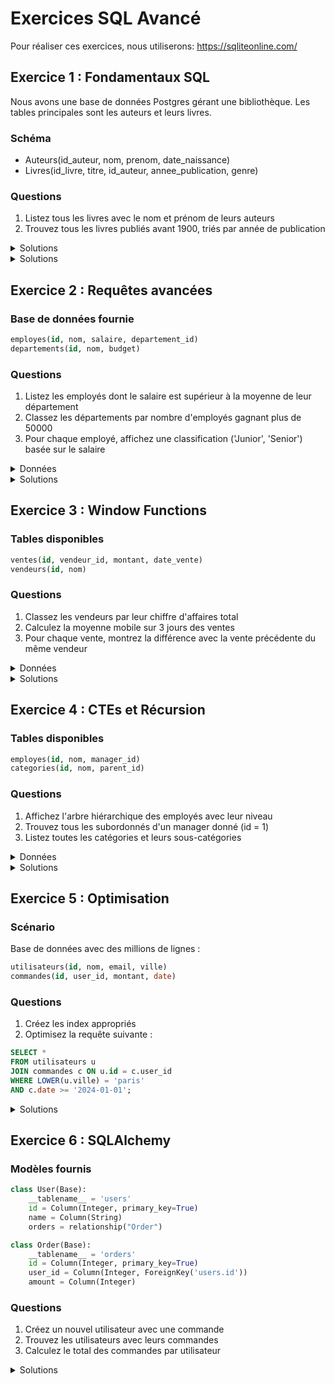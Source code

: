 # Exercices SQL Avancé
Pour réaliser ces exercices, nous utiliserons: https://sqliteonline.com/

## Exercice 1 : Fondamentaux SQL


Nous avons une base de données Postgres gérant une bibliothèque. Les tables principales sont les auteurs et leurs livres.

### Schéma
- Auteurs(id_auteur, nom, prenom, date_naissance)
- Livres(id_livre, titre, id_auteur, annee_publication, genre)

### Questions
1. Listez tous les livres avec le nom et prénom de leurs auteurs
2. Trouvez tous les livres publiés avant 1900, triés par année de publication

<details>
<summary>Solutions</summary>
    
```sql
CREATE TABLE auteurs (
    id_auteur INT PRIMARY KEY,
    nom VARCHAR(50),
    prenom VARCHAR(50),
    date_naissance DATE
);

CREATE TABLE livres (
    id_livre INT PRIMARY KEY,
    titre VARCHAR(100),
    id_auteur INT,
    annee_publication INT,
    genre VARCHAR(50),
    FOREIGN KEY (id_auteur) REFERENCES auteurs(id_auteur)
);

INSERT INTO auteurs (id_auteur, nom, prenom, date_naissance) VALUES
(1, 'Hugo', 'Victor', '1802-02-26'),
(2, 'Camus', 'Albert', '1913-11-07'),
(3, 'Rowling', 'J.K.', '1965-07-31');

INSERT INTO livres (id_livre, titre, id_auteur, annee_publication, genre) VALUES
(1, 'Les Misérables', 1, 1862, 'Roman'),
(2, 'L''Étranger', 2, 1942, 'Roman'),
(3, 'Harry Potter à l''école des sorciers', 3, 1997, 'Fantasy'),
(4, 'Notre-Dame de Paris', 1, 1831, 'Roman'),
(5, 'La Peste', 2, 1947, 'Roman');
```
</details>

<details>
<summary>Solutions</summary>
    
```sql
-- 1. Écrivez une requête SQL pour obtenir la liste de tous les livres avec le nom et prénom de leurs auteurs.

SELECT l.titre, a.nom, a.prenom
FROM livres l
JOIN auteurs a ON l.id_auteur = a.id_auteur;

-- 2. Écrivez une requête SQL pour trouver tous les livres publiés avant 1900, triés par année de publication.

SELECT titre, annee_publication
FROM livres
WHERE annee_publication < 1900
ORDER BY annee_publication;
```
</details>

## Exercice 2 : Requêtes avancées

### Base de données fournie
```sql
employes(id, nom, salaire, departement_id)
departements(id, nom, budget)
```

### Questions
1. Listez les employés dont le salaire est supérieur à la moyenne de leur département
2. Classez les départements par nombre d'employés gagnant plus de 50000
3. Pour chaque employé, affichez une classification ('Junior', 'Senior') basée sur le salaire
<details>
<summary>Données</summary>

```sql
-- Création de la table employés

CREATE TABLE employes (
    id INT PRIMARY KEY,
    nom VARCHAR(100),
    departement VARCHAR(50),
    salaire DECIMAL(10,2)
);

-- Insertion de données représentatives

INSERT INTO employes (id, nom, departement, salaire) VALUES

-- Département IT

(1, 'Martin Philippe', 'IT', 65000.00),
(2, 'Dubois Marie', 'IT', 72000.00),
(3, 'Lefebvre Thomas', 'IT', 65000.00),
(4, 'Roux Julie', 'IT', 85000.00),

-- Département Marketing

(5, 'Bernard Sophie', 'Marketing', 52000.00),
(6, 'Petit Lucas', 'Marketing', 48000.00),
(7, 'Richard Emma', 'Marketing', 61000.00),
(8, 'Moreau Antoine', 'Marketing', 55000.00),

-- Département Finance

(9, 'Laurent Alice', 'Finance', 75000.00),
(10, 'Simon Paul', 'Finance', 82000.00),
(11, 'Michel Sarah', 'Finance', 78000.00),
(12, 'Leroy David', 'Finance', 92000.00),

-- Département RH

(13, 'Garcia Maria', 'RH', 45000.00),
(14, 'Martinez Jean', 'RH', 51000.00),
(15, 'Lopez Anna', 'RH', 48000.00);
```
</details>

<details>
<summary>Solutions</summary>

```sql
-- 1. Salaire > moyenne département
SELECT e.nom, e.salaire
FROM employes e
WHERE e.salaire > (
    SELECT AVG(salaire)
    FROM employes
    WHERE departement_id = e.departement_id
);

-- 2. Classement départements
SELECT d.nom, COUNT(*) as nb_emp
FROM departements d
JOIN employes e ON d.id = e.departement_id
WHERE e.salaire > 50000
GROUP BY d.id, d.nom
ORDER BY nb_emp DESC;

-- 3. Classification
SELECT 
    nom,
    CASE 
        WHEN salaire > 45000 THEN 'Senior'
        ELSE 'Junior'
    END as niveau
FROM employes;
```
</details>

## Exercice 3 : Window Functions

### Tables disponibles
```sql
ventes(id, vendeur_id, montant, date_vente)
vendeurs(id, nom)
```

### Questions
1. Classez les vendeurs par leur chiffre d'affaires total
2. Calculez la moyenne mobile sur 3 jours des ventes
3. Pour chaque vente, montrez la différence avec la vente précédente du même vendeur

<details>
<summary>Données</summary>

```sql
-- Création des tables
CREATE TABLE vendeurs (
    id SERIAL PRIMARY KEY,
    nom VARCHAR(100)
);

CREATE TABLE ventes (
    id SERIAL PRIMARY KEY,
    vendeur_id INTEGER REFERENCES vendeurs(id),
    montant DECIMAL(10,2),
    date_vente DATE
);

-- Insertion des données de test pour les vendeurs
INSERT INTO vendeurs (nom) VALUES
    ('Marie Dupont'),
    ('Jean Martin'),
    ('Sophie Bernard'),
    ('Lucas Petit');

-- Insertion des données de test pour les ventes
INSERT INTO ventes (vendeur_id, montant, date_vente) VALUES
    (1, 1500.00, '2024-01-15'),
    (2, 2300.00, '2024-01-15'),
    (3, 1800.00, '2024-01-15'),
    (1, 2100.00, '2024-01-16'),
    (2, 1900.00, '2024-01-16'),
    (3, 2500.00, '2024-01-16'),
    (4, 1700.00, '2024-01-16'),
    (1, 2800.00, '2024-01-17'),
    (2, 2200.00, '2024-01-17'),
    (3, 1950.00, '2024-01-17'),
    (4, 2400.00, '2024-01-17'),
    (1, 1600.00, '2024-01-18'),
    (2, 2700.00, '2024-01-18'),
    (3, 2100.00, '2024-01-18'),
    (4, 1900.00, '2024-01-18');
```
</details>

<details>
<summary>Solutions</summary>

```sql
-- 1. Classement vendeurs
SELECT 
    v.nom,
    SUM(s.montant) as ca_total,
    RANK() OVER (ORDER BY SUM(s.montant) DESC) as classement
FROM vendeurs v
JOIN ventes s ON v.id = s.vendeur_id
GROUP BY v.id, v.nom;

-- 2. Moyenne mobile
SELECT 
    date_vente,
    montant,
    AVG(montant) OVER (
        ORDER BY date_vente
        ROWS BETWEEN 2 PRECEDING AND CURRENT ROW
    ) as moyenne_mobile
FROM ventes;

-- 3. Différence avec vente précédente
SELECT 
    date_vente,
    vendeur_id,
    montant,
    montant - LAG(montant) OVER (
        PARTITION BY vendeur_id 
        ORDER BY date_vente
    ) as difference
FROM ventes;
```
</details>

## Exercice 4 : CTEs et Récursion

### Tables disponibles
```sql
employes(id, nom, manager_id)
categories(id, nom, parent_id)
```

### Questions
1. Affichez l'arbre hiérarchique des employés avec leur niveau
2. Trouvez tous les subordonnés d'un manager donné (id = 1)
3. Listez toutes les catégories et leurs sous-catégories

<details>
<summary>Données</summary>

```sql
-- Création des tables
CREATE TABLE employes (
    id SERIAL PRIMARY KEY,
    nom VARCHAR(100),
    manager_id INTEGER REFERENCES employes(id)
);

CREATE TABLE categories (
    id SERIAL PRIMARY KEY,
    nom VARCHAR(100),
    parent_id INTEGER REFERENCES categories(id)
);

-- Insertion des données pour les employés
INSERT INTO employes (id, nom, manager_id) VALUES
    (1, 'Alice Martin', NULL),                -- PDG
    (2, 'Bob Dupont', 1),                     -- Directeur sous Alice
    (3, 'Claire Durant', 1),                  -- Directrice sous Alice
    (4, 'David Bernard', 2),                  -- Manager sous Bob
    (5, 'Emma Petit', 2),                     -- Manager sous Bob
    (6, 'François Leroy', 3),                 -- Manager sous Claire
    (7, 'Gabriel Moreau', 4),                 -- Employé sous David
    (8, 'Hélène Dubois', 4),                 -- Employé sous David
    (9, 'Ivan Rousseau', 5),                 -- Employé sous Emma
    (10, 'Julie Lambert', 6);                -- Employé sous François

-- Insertion des données pour les catégories
INSERT INTO categories (id, nom, parent_id) VALUES
    (1, 'Électronique', NULL),
    (2, 'Ordinateurs', 1),
    (3, 'Smartphones', 1),
    (4, 'Laptops', 2),
    (5, 'Desktops', 2),
    (6, 'Android', 3),
    (7, 'iOS', 3),
    (8, 'Ultrabooks', 4),
    (9, 'Gaming', 4);

```
</details>

<details>
<summary>Solutions</summary>

```sql
-- 1. Hiérarchie employés
WITH RECURSIVE org_chart AS (
    SELECT id, nom, manager_id, 1 as niveau
    FROM employes
    WHERE manager_id IS NULL
    
    UNION ALL
    
    SELECT e.id, e.nom, e.manager_id, o.niveau + 1
    FROM employes e
    JOIN org_chart o ON e.manager_id = o.id
)
SELECT * FROM org_chart;

-- 2. Subordonnés
WITH RECURSIVE subord AS (
    SELECT id, nom
    FROM employes
    WHERE manager_id = 1  -- ID du manager

    UNION ALL
    
    SELECT e.id, e.nom
    FROM employes e
    JOIN subord s ON e.manager_id = s.id
)
SELECT * FROM subord;
```
</details>

## Exercice 5 : Optimisation

### Scénario
Base de données avec des millions de lignes :
```sql
utilisateurs(id, nom, email, ville)
commandes(id, user_id, montant, date)
```

### Questions
1. Créez les index appropriés
2. Optimisez la requête suivante :
```sql
SELECT *
FROM utilisateurs u
JOIN commandes c ON u.id = c.user_id
WHERE LOWER(u.ville) = 'paris'
AND c.date >= '2024-01-01';
```

<details>
<summary>Solutions</summary>

```sql
-- 1. Index pertinents
CREATE INDEX idx_ville ON utilisateurs(LOWER(ville));
CREATE INDEX idx_commandes_date_user ON commandes(date, user_id);

-- 2. Requête optimisée
SELECT 
    u.id, u.nom, u.email,
    c.montant, c.date
FROM utilisateurs u
JOIN commandes c ON u.id = c.user_id
WHERE LOWER(u.ville) = 'paris'
    AND c.date >= '2024-01-01';
```

**Explications :**
- Index sur ville pour la recherche rapide
- Index composite sur commandes pour optimiser la jointure et le filtrage par date
- Sélection ciblée des colonnes nécessaires uniquement
</details>

## Exercice 6 : SQLAlchemy

### Modèles fournis
```python
class User(Base):
    __tablename__ = 'users'
    id = Column(Integer, primary_key=True)
    name = Column(String)
    orders = relationship("Order")

class Order(Base):
    __tablename__ = 'orders'
    id = Column(Integer, primary_key=True)
    user_id = Column(Integer, ForeignKey('users.id'))
    amount = Column(Integer)
```

### Questions
1. Créez un nouvel utilisateur avec une commande
2. Trouvez les utilisateurs avec leurs commandes
3. Calculez le total des commandes par utilisateur

<details>
<summary>Solutions</summary>

```python
# 1. Création
new_user = User(name="Alice")
new_order = Order(amount=100)
new_user.orders.append(new_order)
session.add(new_user)
session.commit()

# 2. Lecture avec jointure
users = session.query(User)\
    .options(joinedload(User.orders))\
    .all()

# 3. Total des commandes
from sqlalchemy import func
totals = session.query(
    User.name,
    func.sum(Order.amount)
)\
.join(Order)\
.group_by(User.id, User.name)\
.all()
```
</details>
